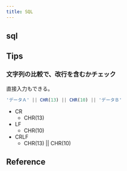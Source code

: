 ```yaml
---
title: SQL
---
```


## sql


## Tips


### 文字列の比較で、改行を含むかチェック
直接入力もできる。

```sql
'データＡ' || CHR(13) || CHR(10) || 'データＢ'
```

* CR
    * CHR(13)
* LF
    * CHR(10)
* CRLF
    * CHR(13) || CHR(10) 



## Reference

